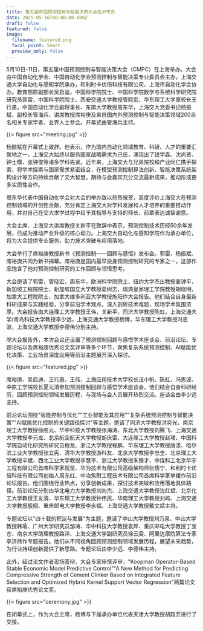 ```yaml
---
title: 第五届中国预测控制与智能决策大会在沪举办
date: 2025-05-16T00:00:00.000Z
draft: false
featured: false
image:
  filename: featured.png
  focal_point: Smart
  preview_only: false
---
```


5月10日-11日，第五届中国预测控制与智能决策大会（CMPC）在上海举办。大会由中国自动化学会、中国自动化学会预测控制与智能决策专业委员会主办，上海交通大学自动化与感知学院承办，和利时卡优倍科技有限公司、上海市自动化学会协办。教育部原副部长吴启迪，中国科学院院士、中国科学院数学与系统科学研究院研究员郭雷，中国科学院院士、西安交通大学教授管晓宏，华东理工大学原校长王行愚，中国自动化学会副理事长、东南大学教授周东华，上海交大党委书记杨振斌、副校长管海兵、讲席教授席裕庚及来自国内外预测控制与智能决策领域200余名相关专家学者、业界人士参会。开幕式由管海兵主持。

{{< figure src="meeting.jpg" >}}


杨振斌在开幕式上致辞。他表示，作为国内自动化领域教育、科研、人才的重要汇聚地之一，上海交大始终以服务国家战略需求为己任，涌现出了钱学森、沈尚贤、钟士模、张钟俊等诸多学科先贤。近年来，上海交大与兄弟院校和产业同仁携手探索，将学术探索与国家需求紧密结合，在模型预测控制算法创新、智能决策系统架构设计等方向持续贡献了交大智慧。期待与会嘉宾充分交流最新成果，推动形成更多实质性合作。

周东华代表中国自动化学会对大会的举办致以热烈祝贺，高度评价上海交大在预测控制领域的开创性贡献，充分肯定上海交大对学科发展和人才培养的重要推动作用，并对自己在交大求学过程中给予其指导与支持的师长、前辈表达诚挚谢意。

大会主席、上海交大讲席教授关新平在致辞中表示，预测控制技术历经50余年发展，已成为推动产业升级的核心动力。上海交大自动化与感知学院作为承办单位，将为大会提供专业服务，助力技术突破与应用落地。

大会举行了席裕庚教授新书《预测控制——回顾与感悟》发布会。郭雷、杨振斌、席裕庚共同为新书揭幕。席裕庚是国内最早投身预测控制研究的专家之一，这部作品饱含了他对预测控制研究的工作回顾与领悟思考。

大会邀请了郭雷，管晓宏，周东华，欧洲科学院院士、纽约大学杰出教授姜钟平，新加坡工程院院士、新加坡国立大学教授葛树志，瑞典皇家理工学院教授胡晓明，加拿大工程院院士、加拿大维多利亚大学教授施阳作大会报告。他们结合自身最新科研成果与实践经验，分享前沿学术观点，深入剖析技术难题，现场学术氛围浓厚。大会报告由大连理工大学教授王伟，关新平，同济大学教授陈虹，上海交通大学/青岛科技大学教授李少远，上海交通大学教授杨博，华东理工大学教授冯恩波，上海交通大学教授李德伟分别主持。

除大会报告外，本次会议还设置了预测控制回顾与感悟学术座谈会、前沿论坛、专题论坛以及席裕庚优秀论文奖评审等多个环节，聚焦复杂系统预测控制、AI赋能优化决策、工业场景深度应用等前沿主题展开深入探讨。

{{< figure src="featured.jpg" >}}

席裕庚、吴启迪、王行愚、王伟、上海应用技术大学校长汪小帆、陈虹、冯恩波、中原工学院校长夏元清参加预测控制回顾与感悟学术座谈会，他们结合自身科研经历，回顾预测控制领域发展历程，与现场与会人员展开热烈交流。座谈会由李少远主持。

前沿论坛围绕"智能控制与优化""工业智能及其应用""复杂系统预测控制与智能决策""AI赋能优化控制的关键路径探讨"等主题，邀请了同济大学教授洪奕光、南京理工大学教授徐胜元、华中科技大学教授张海涛、东北大学教授刘腾飞、上海交通大学教授李元龙、北京航空航天大学教授胡庆雷、大连理工大学教授赵珺、中国科学院自动化研究所研究员程龙、浙江大学教授程鹏、华东理工大学教授唐漾、哈尔滨工业大学教授张立宪、清华大学教授游科友、北京大学教授李忠奎、北京理工大学教授辛斌、西北工业大学教授李慧平、浙江大学教授朱豫才、中煤科工北京华宇工程有限公司首席科学家祝坚、华为技术有限公司高级架构师张倩宁、和利时卡优倍科技有限公司创始人周东红、中冶焦耐工程技术有限公司首席科学家单媛作前沿论坛报告。他们围绕行业热点，分享创新成果，探讨技术突破和应用落地具体路径。前沿论坛分别由华北电力大学教授刘向杰、上海交通大学教授沈红斌、北京化工大学教授王友清、华东理工大学教授钟伟民、华南理工大学教授刘屿、上海交通大学教授殷翔、重庆邮电大学教授李永福、上海交通大学教授戴文斌主持。

专题论坛以"四十载的积淀与发展"为主题，邀请了中山大学教授刘万泉、中山大学教授韩瑜、广州大学研究员邹涛、华中科技大学教授袁烨、重庆邮电大学教授丁宝苍、南京大学助理教授路洋、上海交通大学副研究员徐云雯、阿里达摩院算法专家李济炜作专题报告。他们从不同视角回顾预测控制领域发展历程，展望未来趋势，为行业持续创新提供了新思路。专题论坛由李少远、李德伟主持。

此外，经过论文作者现场答辩、大会专家审慎评审，"Koopman Operator-Based Stable Economic Model Predictive Control""A New Method for Predicting Compressive Strength of Cement Clinker Based on Integrated Feature Selection and Optimized Hybrid Kernel Support Vector Regression"两篇论文获席裕庚优秀论文奖。


{{< figure src="ceremony.jpg" >}}


在闭幕式上，作为大会主席，杨博与下届承办单位代表天津大学教授胡超芳进行了交接。 
